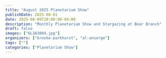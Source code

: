 ```yaml
---
title: "August 2025 Planetarium Show"
publishDate: 2025-08-01
date: 2025-08-09T20:00:00-04:00
description: "Monthly Planetarium Show and Stargazing at Bear Branch"
draft: false
images: ["6L3A3004.jpg"]
organizers: ["brooke-parkhurst", "al-ansorge"]
tags: [""]
categories: ["Planetarium Show"]
---
```



